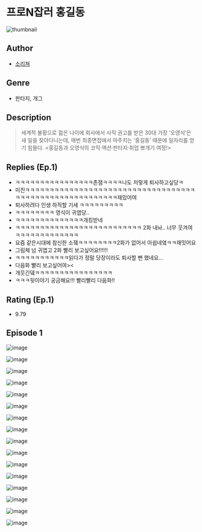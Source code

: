 # 프로N잡러 홍길동
![thumbnail](https://image-comic.pstatic.net/user_contents_data/challenge_comic/2023/05/23/360480/upload_7016952573667062884_480x623.jpeg)

## Author
- [소리쳐](https://comic.naver.com/artistTitle?id=360480)

## Genre
- 판타지, 개그

## Description
> 세계적 불황으로 젊은 나이에 회사에서 사직 권고를 받은 30대 가장 ‘오영식’은 새 일을 찾아다니는데, 매번 최종면접에서 마주치는 ‘홍길동’ 때문에 일자리를 얻기 힘들다. <홍길동과 오영식의 코믹·액션·판타지·취업 뽀개기 여정!>

## Replies (Ep.1)
- ㅋㅋㅋㅋㅋㅋㅋㅋㅋㅋㅋㅋㅋㅋㅋㅋ존잼ㅋㅋㅋㅋ나도 저렇게 퇴사하고싶당ㅋ
- 미친ㅋㅋㅋㅋㅋㅋㅋㅋㅋㅋㅋㅋㅋㅋㅋㅋㅋㅋㅋㅋㅋㅋㅋㅋㅋㅋㅋㅋㅋㅋㅋㅋㅋㅋㅋㅋㅋㅋㅋㅋㅋㅋㅋㅋㅋㅋㅋㅋㅋㅋㅋㅋㅋㅋㅋㅋ재밌어여
- 퇴사하려다 인생 하직할 기세 ㅋㅋㅋㅋㅋㅋㅋㅋㅋ
- ㅋㅋㅋㅋㅋㅋㅋㅋ 영식이 귀엽당..
- ㅋㅋㅋㅋㅋㅋㅋㅋㅋㅋㅋㅋㅋㅋ개킹받네
- ㅋㅋㅋㅋㅋㅋㅋㅋㅋㅋㅋㅋㅋㅋㅋㅋㅋㅋㅋㅋㅋㅋㅋㅋㅋㅋ 2화 내놔.. 너무 웃겨여 ㅋㅋㅋㅋㅋㅋㅋㅋㅋㅋㅋㅋㅋ
- 요즘 같은시대에 참신한 소쟄ㅋㅋㅋㅋㅋㅋㅋㅋ2화가 없어서 아쉽네옄ㅋㅋ재밋어요
- 그림체 넘 귀엽고 2화 빨리 보고싶어요!!!!!!
- ㅋㅋㅋㅋㅋㅋㅋㅋㅋㅋㅋ읽다가 정말 당장이라도 퇴사할 뻔 했네요...
- 다음화 빨리 보고싶어여><
- 개웃긴뎈ㅋㅋㅋㅋㅋㅋㅋㅋㅋㅋㅋㅋㅋㅋㅋㅋ
- ㅋㅋㅋ뒷이야기 궁금해요!!! 빨리빨리 다음화!!

## Rating (Ep.1)
- 9.79

## Episode 1
![image](https://image-comic.pstatic.net/user_contents_data/challenge_comic/2023/05/23/360480/upload_7148399417125711929.jpeg)

![image](https://image-comic.pstatic.net/user_contents_data/challenge_comic/2023/05/23/360480/upload_3978760277623858273.jpeg)

![image](https://image-comic.pstatic.net/user_contents_data/challenge_comic/2023/05/23/360480/upload_3976786430074829112.jpeg)

![image](https://image-comic.pstatic.net/user_contents_data/challenge_comic/2023/05/23/360480/upload_3702347241222452531.jpeg)

![image](https://image-comic.pstatic.net/user_contents_data/challenge_comic/2023/05/23/360480/upload_3690192152998065253.jpeg)

![image](https://image-comic.pstatic.net/user_contents_data/challenge_comic/2023/05/23/360480/upload_3618187322764898615.jpeg)

![image](https://image-comic.pstatic.net/user_contents_data/challenge_comic/2023/05/23/360480/upload_7364851263934391860.jpeg)

![image](https://image-comic.pstatic.net/user_contents_data/challenge_comic/2023/05/23/360480/upload_3618422609595938148.jpeg)

![image](https://image-comic.pstatic.net/user_contents_data/challenge_comic/2023/05/23/360480/upload_3472891255643451749.jpeg)

![image](https://image-comic.pstatic.net/user_contents_data/challenge_comic/2023/05/23/360480/upload_3474863989101978210.jpeg)

![image](https://image-comic.pstatic.net/user_contents_data/challenge_comic/2023/05/23/360480/upload_3702294481877350497.jpeg)

![image](https://image-comic.pstatic.net/user_contents_data/challenge_comic/2023/05/23/360480/upload_4051046565802358884.jpeg)

![image](https://image-comic.pstatic.net/user_contents_data/challenge_comic/2023/05/23/360480/upload_7293359931249865014.jpeg)

![image](https://image-comic.pstatic.net/user_contents_data/challenge_comic/2023/05/23/360480/upload_3702580552435644515.jpeg)

![image](https://image-comic.pstatic.net/user_contents_data/challenge_comic/2023/05/23/360480/upload_4135767032624931632.jpeg)

![image](https://image-comic.pstatic.net/user_contents_data/challenge_comic/2023/05/23/360480/upload_3835152874995004985.jpeg)

